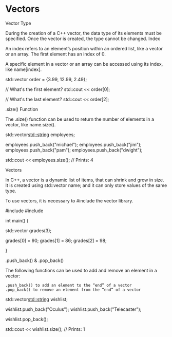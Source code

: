 # Vectors

Vector Type

During the creation of a C++ vector, the data type of its elements must be specified. Once the vector is created, the type cannot be changed.
Index

An index refers to an element’s position within an ordered list, like a vector or an array. The first element has an index of 0.

A specific element in a vector or an array can be accessed using its index, like name[index].

std::vector<double> order = {3.99, 12.99, 2.49};

// What's the first element?
std::cout << order[0];

// What's the last element?
std::cout << order[2];

.size() Function

The .size() function can be used to return the number of elements in a vector, like name.size().

std::vector<std::string> employees;

employees.push_back("michael");
employees.push_back("jim");
employees.push_back("pam");
employees.push_back("dwight");

std::cout << employees.size();
// Prints: 4

Vectors

In C++, a vector is a dynamic list of items, that can shrink and grow in size. It is created using std::vector<type> name; and it can only store values of the same type.

To use vectors, it is necessary to #include the vector library.

#include <iostream>
#include <vector>

int main() {
  
  std::vector<int> grades(3);
  
  grades[0] = 90;
  grades[1] = 86;
  grades[2] = 98;
  
}

.push_back() & .pop_back()

The following functions can be used to add and remove an element in a vector:

    .push_back() to add an element to the “end” of a vector
    .pop_back() to remove an element from the “end” of a vector

std::vector<std::string> wishlist;

wishlist.push_back("Oculus");
wishlist.push_back("Telecaster");

wishlist.pop_back();

std::cout << wishlist.size(); 
// Prints: 1
